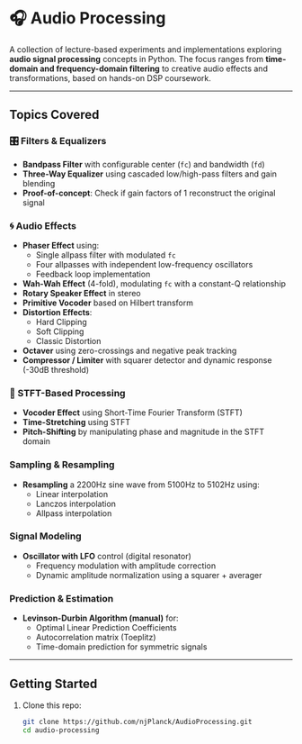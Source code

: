 # 🎧 Audio Processing

A collection of lecture-based experiments and implementations exploring **audio signal processing** concepts in Python. The focus ranges from **time-domain and frequency-domain filtering** to creative audio effects and transformations, based on hands-on DSP coursework.

---

##  Topics Covered

### 🎛 Filters & Equalizers

- **Bandpass Filter** with configurable center (`fc`) and bandwidth (`fd`)
- **Three-Way Equalizer** using cascaded low/high-pass filters and gain blending
- **Proof-of-concept**: Check if gain factors of 1 reconstruct the original signal

### 🌀 Audio Effects

- **Phaser Effect** using:
  - Single allpass filter with modulated `fc`
  - Four allpasses with independent low-frequency oscillators
  - Feedback loop implementation
- **Wah-Wah Effect** (4-fold), modulating `fc` with a constant-Q relationship
- **Rotary Speaker Effect** in stereo
- **Primitive Vocoder** based on Hilbert transform
- **Distortion Effects**:
  - Hard Clipping
  - Soft Clipping
  - Classic Distortion
- **Octaver** using zero-crossings and negative peak tracking
- **Compressor / Limiter** with squarer detector and dynamic response (-30dB threshold)

### 🔁 STFT-Based Processing

- **Vocoder Effect** using Short-Time Fourier Transform (STFT)
- **Time-Stretching** using STFT
- **Pitch-Shifting** by manipulating phase and magnitude in the STFT domain

### Sampling & Resampling

- **Resampling** a 2200Hz sine wave from 5100Hz to 5102Hz using:
  - Linear interpolation
  - Lanczos interpolation
  - Allpass interpolation

### Signal Modeling

- **Oscillator with LFO** control (digital resonator)
  - Frequency modulation with amplitude correction
  - Dynamic amplitude normalization using a squarer + averager

### Prediction & Estimation

- **Levinson-Durbin Algorithm (manual)** for:
  - Optimal Linear Prediction Coefficients
  - Autocorrelation matrix (Toeplitz)
  - Time-domain prediction for symmetric signals

---

## Getting Started

1. Clone this repo:
   ```bash
   git clone https://github.com/njPlanck/AudioProcessing.git
   cd audio-processing
